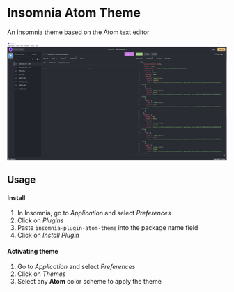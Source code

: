 # Insomnia Atom Theme
An Insomnia theme based on the Atom text editor

<img src="screenshot.jpg">

## Usage

#### Install

1. In Insomnia, go to _Application_ and select _Preferences_
2. Click on _Plugins_
3. Paste `insomnia-plugin-atom-theme` into the package name field
4. Click on _Install Plugin_

#### Activating theme

1. Go to _Application_ and select _Preferences_
2. Click on _Themes_
3. Select any **Atom** color scheme to apply the theme
